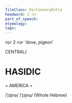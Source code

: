 ```yaml
---
fileClass: DictionaryEntry
headword: יונה 2
part_of_speech: 
etymology: 
tags: 
---
```

יונה 2
יוֹנָה
'dove, pigeon'

CENTRAL}

HASIDIC
=======
= AMERICA = 

/ˈjɔjnə/
/ˈjɔjnu/ (Whole Hebrew)